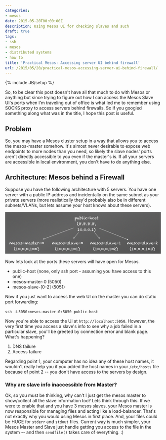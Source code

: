 ```yaml
---
categories:
- mesos
date: 2015-05-20T00:00:00Z
description: Using Mesos UI for checking slaves and such
draft: true
tags:
- ssh
- mesos
- distributed systems
- how to
title: 'Practical Mesos: Accessing server UI behind firewall'
url: /2015/05/20/practical-mesos-accessing-server-ui-behind-firewall/
---
```


{% include JB/setup %}

So, to be clear this post doesn't have all that much to do with Mesos or anything but since trying to figure out how I can access the Mesos Slave UI's ports when I'm traveling out of office is what led me to remember using SOCKS proxy to access servers behind firewalls. So if you googled something along what was in the title, I hope this post is useful.

## Problem

So, you may have a Mesos cluster setup in a way that allows you to access the mesos-master somehow. It's almost never desirable to expose web endpoints to more nodes than you need, so likely the slave nodes' ports aren't directly accessible to you even if the master's is. If all your servers are accessible in local environment, you don't have to do anything else.  


## Architecture: Mesos behind a Firewall

Suppose you have the following architecture with 5 servers. You have one server with a public IP address and incidentally on the same subnet as your private servers (more realistically they'd probably also be in different subnets/VLANs, but lets assume your host knows about these servers).

![Mesos cluster behind Firewall](/assets/images/mesos/mesos-arch-firewalled.png)

Now lets look at the ports these servers will have open for Mesos.

- public-host (none, only ssh port - assuming you have access to this one)
- mesos-master-0 (5050)
- mesos-slave-[0-2] (5051)

Now if you just want to access the web UI on the master you can do static port forwarding:

`ssh -L5050:mesos-master-0:5050 public-host`

Now you're able to access the UI at `http://localhost:5050`. However, the very first time you access a slave's info to see why a job failed in a particular slave, you'll be greeted by connection error and blank page. What's happening?

1. DNS failure
2. Access failure

Regarding point 1, your computer has no idea any of these host names, it wouldn't really help you if you added the host names in your `/etc/hosts` file because of point 2 -- you don't have access to the servers by design.

### Why are slave info inaccessible from Master?

Ok, so you must be thinking, why can't I just get the mesos master to show/collect all the slave information too? Lets think through this. If we were to enable that and you have 3 mesos slaves, your Mesos master is now responsible for managing files and acting like a load-balancer. That's not exactly why you would using Mesos in first place. And, your files could be HUGE for `stderr` and `stdout` files. Current way is much simpler, your Mesos Master and Slave just handle getting you access to the file in the system -- and then `sendfile()` takes care of everything. :)

